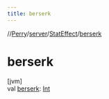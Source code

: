 ```yaml
---
title: berserk
---
```

//[Perry](../../../index.html)/[server](../index.html)/[StatEffect](index.html)/[berserk](berserk.html)



# berserk



[jvm]\
val [berserk](berserk.html): [Int](https://kotlinlang.org/api/latest/jvm/stdlib/kotlin/-int/index.html)




